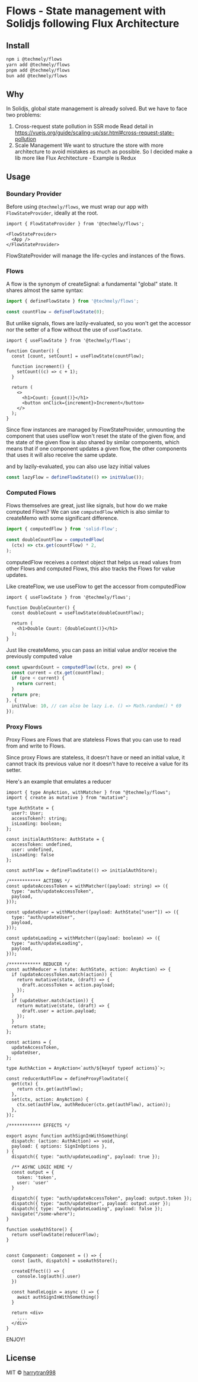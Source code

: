 # Flows - State management with Solidjs following Flux Architecture

## Install

```bash
npm i @techmely/flows
yarn add @techmely/flows
pnpm add @techmely/flows
bun add @techmely/flows
```

## Why

In Solidjs, global state management is already solved. But we have to face two problems:

1. Cross-request state pollution in SSR mode
   Read detail in https://vuejs.org/guide/scaling-up/ssr.html#cross-request-state-pollution
2. Scale Management
   We want to structure the store with more architecture to avoid mistakes as much as possible. So I decided make a lib more like Flux Architecture - Example is Redux


## Usage

### Boundary Provider

Before using `@techmely/flows`, we must wrap our app with `FlowStateProvider`, ideally at the root.

```tsx
import { FlowStateProvider } from '@techmely/flows';

<FlowStateProvider>
  <App />
</FlowStateProvider>
```

FlowStateProvider will manage the life-cycles and instances of the flows.


### Flows

A flow is the synonym of createSignal: a fundamental "global" state. It shares almost the same syntax:

```ts
import { defineFlowState } from '@techmely/flows';

const countFlow = defineFlowState(0);
```


But unlike signals, flows are lazily-evaluated, so you won't get the accessor nor the setter of a flow without the use of `useFlowState`.

```tsx
import { useFlowState } from '@techmely/flows';

function Counter() {
  const [count, setCount] = useFlowState(countFlow);

  function increment() {
    setCount((c) => c + 1);
  }

  return (
    <>
      <h1>Count: {count()}</h1>
      <button onClick={increment}>Increment</button>
    </>
  );
}
```


Since flow instances are managed by FlowStateProvider, unmounting the component that uses useFlow won't reset the state of the given flow, and the state of the given flow is also shared by similar components, which means that if one component updates a given flow, the other components that uses it will also receive the same update.

and by lazily-evaluated, you can also use lazy initial values

```ts
const lazyFlow = defineFlowState(() => initValue());
```


### Computed Flows

Flows themselves are great, just like signals, but how do we make computed Flows? We can use `computedFlow` which is also similar to createMemo with some significant difference.

```ts
import { computedFlow } from 'solid-Flow';

const doubleCountFlow = computedFlow(
  (ctx) => ctx.get(countFlow) * 2,
);
```

computedFlow receives a context object that helps us read values from other Flows and computed Flows, this also tracks the Flows for value updates.

Like createFlow, we use useFlow to get the accessor from computedFlow

```tsx
import { useFlowState } from '@techmely/flows';

function DoubleCounter() {
  const doubleCount = useFlowState(doubleCountFlow);

  return (
    <h1>Double Count: {doubleCount()}</h1>
  );
}

```

Just like createMemo, you can pass an initial value and/or receive the previously computed value

```ts
const upwardsCount = computedFlow((ctx, pre) => {
  const current = ctx.get(countFlow);
  if (pre < current) {
    return current;
  }
  return pre;
}, {
  initValue: 10, // can also be lazy i.e. () => Math.random() * 69
});

```


### Proxy Flows

Proxy Flows are Flows that are stateless Flows that you can use to read from and write to Flows.

Since proxy Flows are stateless, it doesn't have or need an initial value, it cannot track its previous value nor it doesn't have to receive a value for its setter.

Here's an example that emulates a reducer

```tsx
import { type AnyAction, withMatcher } from "@techmely/flows";
import { create as mutative } from "mutative";

type AuthState = {
  user?: User;
  accessToken?: string;
  isLoading: boolean;
};

const initialAuthStore: AuthState = {
  accessToken: undefined,
  user: undefined,
  isLoading: false
};

const authFlow = defineFlowState(() => initialAuthStore);

/************ ACTIONS */
const updateAccessToken = withMatcher((payload: string) => ({
  type: "auth/updateAccessToken",
  payload,
}));

const updateUser = withMatcher((payload: AuthState["user"]) => ({
  type: "auth/updateUser",
  payload,
}));

const updateLoading = withMatcher((payload: boolean) => ({
  type: "auth/updateLoading",
  payload,
}));

/************ REDUCER */
const authReducer = (state: AuthState, action: AnyAction) => {
  if (updateAccessToken.match(action)) {
    return mutative(state, (draft) => {
      draft.accessToken = action.payload;
    });
  }
  if (updateUser.match(action)) {
    return mutative(state, (draft) => {
      draft.user = action.payload;
    });
  }
  return state;
};

const actions = {
  updateAccessToken,
  updateUser,
};

type AuthAction = AnyAction<`auth/${keyof typeof actions}`>;

const reducerAuthFlow = defineProxyFlowState({
  get(ctx) {
    return ctx.get(authFlow);
  },
  set(ctx, action: AnyAction) {
    ctx.set(authFlow, authReducer(ctx.get(authFlow), action));
  },
});

/************ EFFECTS */

export async function authSignInWithSomething(
  dispatch: (action: AuthAction) => void,
  payload: { options: SignInOptions },
) {
  dispatch({ type: "auth/updateLoading", payload: true });

  /** ASYNC LOGIC HERE */
  const output = {
    token: 'token',
    user: 'user'
  }

  dispatch({ type: "auth/updateAccessToken", payload: output.token });
  dispatch({ type: "auth/updateUser", payload: output.user });
  dispatch({ type: "auth/updateLoading", payload: false });
  navigate("/some-where");
}

function useAuthStore() {
  return useFlowState(reducerFlow);
}


const Component: Component = () => {
  const [auth, dispatch] = useAuthStore();

  createEffect(() => {
    console.log(auth().user)
  })

  const handleLogin = async () => {
    await authSignInWithSomething()
  }

  return <div>
    ....
  </div>
}

```

ENJOY!

## License

MIT © [harrytran998](https://github.com/harrytran998)
